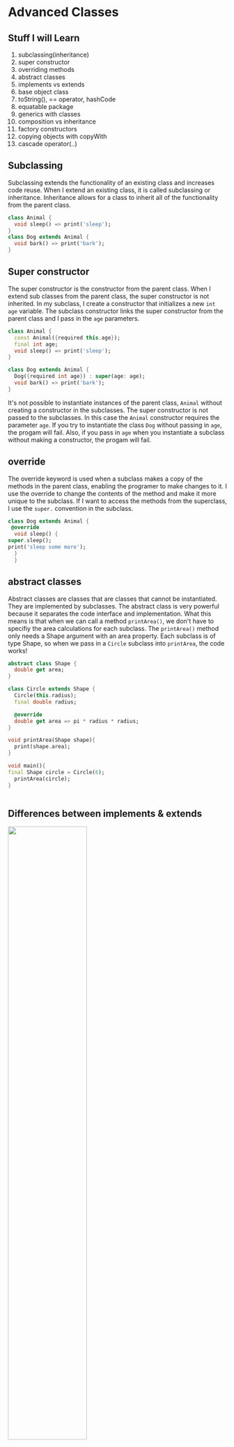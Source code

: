 # Advanced Classes

## Stuff I will Learn

1. subclassing(inheritance)
2. super constructor
3. overriding methods
4. abstract classes
5. implements vs extends
6. base object class
7. toString(), == operator, hashCode
8. equatable package
9. generics with classes
10. composition vs inheritance
11. factory constructors
12. copying objects with copyWith
13. cascade operator(..)

## Subclassing

Subclassing extends the functionality of an existing class and increases
code reuse. When I extend an existing class, it is called
subclassing or inheritance. Inheritance allows for a class to inherit
all of the functionality from the parent class.

```dart
class Animal {
  void sleep() => print('sleep');
}
class Dog extends Animal {
  void bark() => print('bark');
}
```

## Super constructor

The super constructor
is the constructor from the parent class. When I extend sub classes from the
parent class, the super constructor is not inherited. In my subclass,
I create a constructor that initializes a new  `int age` variable.
The subclass constructor links the super constructor from
the parent class and I pass in the `age` parameters.

```dart
class Animal {
  const Animal({required this.age});
  final int age;
  void sleep() => print('sleep');
}

class Dog extends Animal {
  Dog({required int age}) : super(age: age);
  void bark() => print('bark');
}
```

It's not possible to instantiate instances of the parent class,
`Animal` without creating a constructor in the subclasses. The
super constructor is not passed to the subclasses. In this case
the `Animal` constructor requires the parameter `age`. If you try
to instantiate the class `Dog` without passing in `age`, the progam
will fail. Also, if you pass in `age` when you instantiate a subclass
without making a constructor, the progam will fail.

## override

The override keyword is used when a subclass makes a copy of the methods in the
parent class, enabling the programer to make changes to it. I
use the override to change the contents of the method and make
it more unique to the subclass. If I want to access the methods from the superclass,
I use the `super.` convention in the subclass.

```dart
class Dog extends Animal {
 @override
  void sleep() {
super.sleep();
print('sleep some more');
  }
  }
```

## abstract classes

Abstract classes are classes that are classes that
cannot be instantiated. They are implemented
 by subclasses. The abstract class is
very powerful because it separates the code interface
and implementation. What this means is that when we can call a
method `printArea()`, we don't have to
specifiy the area calculations for each subclass.
The `printArea()` method only needs a
Shape argument with an area property.
Each subclass is of type Shape,
so when we pass in a `Circle` subclass into `printArea`,
the code works!

```dart
abstract class Shape {
  double get area;
}

class Circle extends Shape {
  Circle(this.radius);
  final double radius;

  @override 
  double get area => pi * radius * radius;
}

void printArea(Shape shape){
  print(shape.area);
}

void main(){
final Shape circle = Circle(6);
  printArea(circle);
}
 
```

## Differences between implements & extends

<img src="images/extends.png" width=60%>

### multiple class inheritance

An important difference between `implements` and `extends`
is that `implements` can inherit multiple classes, while
`extends` can only inherit one class.

```dart
abstract class InterfaceA {
  void a();
}

abstract class InterfaceB {
  void b();
}

class AB implements InterfaceA, InterfaceB {
  @override 
  void a(){
  }
  @override 
  void b(){
  }
}
```

### override requirement

Another difference is that when you assign a method
inside of an abstract class, you don't have to override
it in the subclass if it uses `extends`. However, if a method is not
assigned in the abstract class, then it is an abstract
method and needs to be overriden.

```dart
abstract class Base {
  void foo();
  void bar() => print('bar');
}

class Subclass extends Base {
  @override 
  void foo() => print('foo');
}
```

Contrastly, when I use the `implements` to inherit an abstract class,
I need to declare both of the functions in the subclass. Even if 
the function was assigned in the parent class, I still need to
declare it in the subclass.

```dart
abstract class Base {
  void foo();
  void bar() => print('bar');
}

class Subclass implements Base {
  @override 
  void foo() => print('foo');

  @override 
  void bar() => print('bar');
}

```

## toString

Sometimes when we want to print the contents of a class,
the code shows an instance of the class. To solve this problem,
you can override the toString method inside of the parent class
to print information that's more useful to the programmer.

This is the problem. The message instance of point is not helpful.

```dart
class Point {
  const Point(this.x, this.y);
  final int x;
  final int y;}

  void main(){
  print(Point(1,1));}
...
...
Instance of 'Point'
```

This is the solution. Overriding the toString() provides helpful
information.

```dart
class Point {
  const Point(this.x, this.y);
  final int x;
  final int y;

  @override
  String toString() => 'Point($x, $y)';
}

void main(){
  print(Point(1,1));}
...
...
Point(1, 1)
```

## equality

When I try to compare two instances of Dart,
the program throws an error
because Dart doesn't know how to. The solution is to use the
equality operator.

problem:

```dart
print(Point(0,0) == Point(0,0));
```

In the example above, the `==` sign returns false. To make it
return true, you can override the `==`. Here's how to do it.

On the left of the `==` put the name `operator` and a boolean type.
The `operator` is a special keyword for the various operators in
Dart.
On the right of the `==` put the arguments of type Point.

The equality operator overrides the equality operation and the argument is of type
Point. It is passed both an x and y value.  

The covariant keyword changes the type of an argument when
overriding a method and throws an error if the argument
is not the correct type at compile time.

```dart
 @override 
  bool operator ==(covariant Point other) {
 
      return x == other.x && y == other.y;
  }
```

## implement '+' and '*' operator

We can implement different types of operator such as
`*` and `+`. The `+` operator returns a Point that adds
the two values together. The `*` operator returns a point that
multiplies the x and y values by the integer.

```dart
 Point operator +(Point other){
    return Point(x+other.x, y+other.y);
  }

  Point operator *(int other){
    return Point(x * other, y * other);
  }

  void main(){
  print(Point(1,1) + Point(2,0));
  print(Point(2,1) * 5);
  }
```

## hashcode

Two objects that are equal should have the same
hashcode and non-equal objects should have
different hashcodes. We should always override
the hashcode when we override `==`. We
use the `equatable` package from pub.dev to help with hashcodes.
The equatable takes care of overriding hashcodes using a list.
It also overrides the `==` operator.

### How to use equatable

1. Install it in pubspec.yaml
2. Import the package
3. Add extends Equatable to our classes
4. Override props variable
5. Override stringify and return true(replaces toString())

```dart
class Point extends Equatable{
  ...
@override
  List<Object> get props => [x,y];

  @override
  bool get stringify => true;
}
```

Equatable should only be used with immutable classes!
Immutable classes are classes that have final variables
and are not altered.

## generics

generics are used to create more reusuable code. They
are very common with functional operators(map, where, reduce).
An example of a generic class is the Stack class. The Stack class
can push or pop items to a list. We can create the Stack to be of
generic type so that when we call it in `main`, the Stack can be
integers or Strings.

```dart
class Stack<T> {
  final List<T> _items = [];

  void push(T item) => _items.add(item);

  T pop() => _items.removeLast();
}

void main(){
  final stack = Stack<int>();
    stack.push(1);
    final names = Stack<String>();
    names.push('Andrea');
}
```

## composition vs inheritance

A Stack has a List which would be composition. Inheritance
is when a Square is a Shape.

Inheritance is a `Is A` relationship. For example, a `Dog` class
is a `Animal` class.

Composition is a `Has A` relationship. For example, a `Superbot`
class has `move`, `clean`,  and `bark` features.

We should prefer composition because the relationships can get
confusing.

Here's an example of composition in python.

```python

class Robot():
  def move(self):
    print('moving')

class CleanRobot():
  def clean(self):
    print('I have dust')

class Dog():
  def bark(self):
    print('Bark!')

class Superbot():
  def __init__(self):
    self.o1 = Robot()
    self.o2 = Dog()
    self.o3 = CleanRobot()

  def playGame(self):
    print('chess')
  
  def move(self):
    return self.o1.move()
  
  def bark(self):
    return self.o2.bark()

  def clean(self):
    return self.o3.clean() 


henry = Superbot()
henry.move() 
henry.bark() 
henry.playGame() 
```

## Factory constructors

A common use case for factory constructors is to parse JSON data.

Factory constructors are useful:

1. Implement a constructor that doesn't always create a
new instance of its class
2. Initialize a final variable using logic that can't be handled
in initializer list

For example, I used the factory constructor for my Shape class
to parse JSON data. The Shape constructor does not need to be
instantiated in the main method and creates a final variable with
a switch statement. The switch statment is pretty complex for the
final variable which is why I don't create an initializer list.

```dart
  factory Shape.fromJson(Map<String, Object> json){
    final type = json['type'];
    switch(type){
      case 'square':
        final side = json['side'];
        if(side is double) {
          return Square(side);
        }
       throw UnsupportedError('invalid or missing side property');
    }}
```

## copyWith method

The copyWith method takes in parameters and returns
a new `Credentials` that copies the previous parameters. With
the copyWith method I can pass in different email and password
values, even though they are final variables.

```dart
 Credentials copyWith({
    String? email,
    String? password,
  }) {
    return Credentials(email: email ?? this.email, password: password ?? this.password);
  }
```

## cascade method

The cascade syntax chains items together in sequential steps.
For example, the `moveTo` and `lineTo` methods are chained to the
`path` object.

```dart
 final path = ClosedPath()
    ..moveTo(Point(0, 0))
    ..lineTo(Point(2,0))
    ..lineTo(Point(2,2))
    ..lineTo(Point(0,2))
    ..lineTo(Point(0,0));
```
